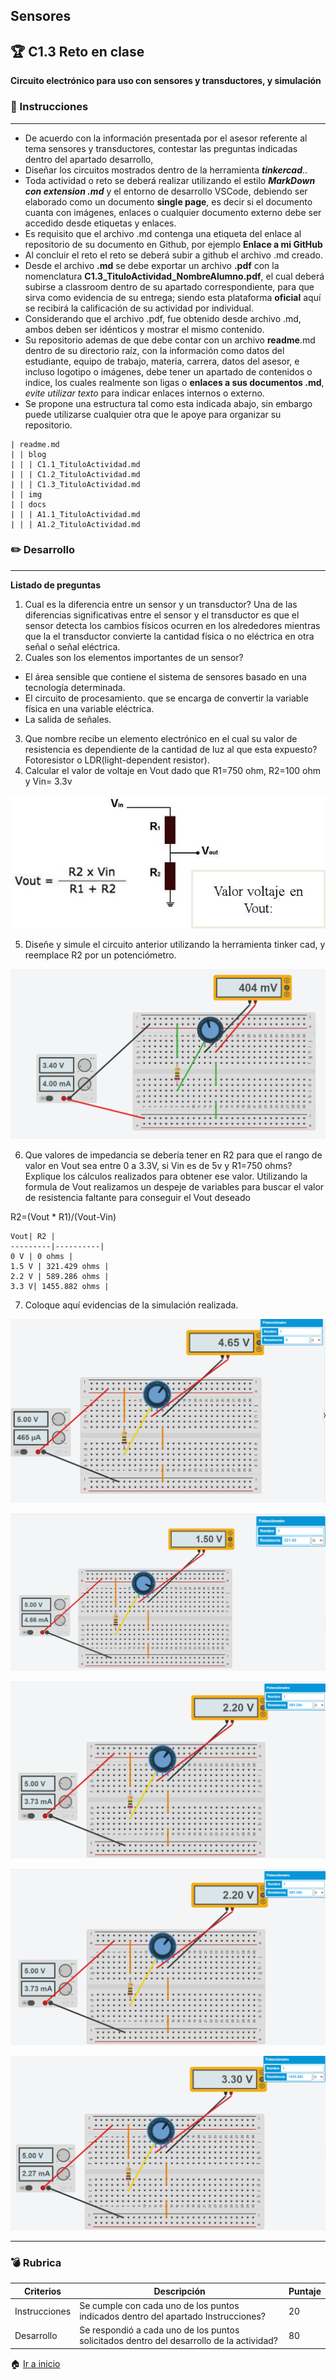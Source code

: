 ## Sensores
## :trophy: C1.3 Reto en clase

**Circuito electrónico para uso con sensores y transductores, y simulación**

### :blue_book: Instrucciones
___

- De acuerdo con la información presentada por el asesor referente al tema sensores y transductores,
contestar las preguntas indicadas dentro del apartado desarrollo,
- Diseñar los circuitos mostrados dentro de la herramienta ***tinkercad***..
- Toda actividad o reto se deberá realizar utilizando el estilo ***MarkDown con extension .md*** y el entorno
de desarrollo VSCode, debiendo ser elaborado como un documento **single page**, es decir si el
documento cuanta con imágenes, enlaces o cualquier documento externo debe ser accedido desde
etiquetas y enlaces.
- Es requisito que el archivo .md contenga una etiqueta del enlace al repositorio de su documento en
Github, por ejemplo **Enlace a mi GitHub**
- Al concluir el reto el reto se deberá subir a github el archivo .md creado.
- Desde el archivo **.md** se debe exportar un archivo **.pdf** con la nomenclatura
**C1.3_TituloActividad_NombreAlumno.pdf**, el cual deberá subirse a classroom dentro de su apartado
correspondiente, para que sirva como evidencia de su entrega; siendo esta plataforma **oficial** aquí se
recibirá la calificación de su actividad por individual.
- Considerando que el archivo .pdf, fue obtenido desde archivo .md, ambos deben ser idénticos y
mostrar el mismo contenido.
- Su repositorio ademas de que debe contar con un archivo **readme**.md dentro de su directorio raíz, con
la información como datos del estudiante, equipo de trabajo, materia, carrera, datos del asesor, e
incluso logotipo o imágenes, debe tener un apartado de contenidos o indice, los cuales realmente son
ligas o **enlaces a sus documentos .md**, *evite utilizar texto* para indicar enlaces internos o externo.
- Se propone una estructura tal como esta indicada abajo, sin embargo puede utilizarse cualquier otra
que le apoye para organizar su repositorio.

``` 
| readme.md
| | blog
| | | C1.1_TituloActividad.md
| | | C1.2_TituloActividad.md
| | | C1.3_TituloActividad.md
| | img
| | docs
| | | A1.1_TituloActividad.md
| | | A1.2_TituloActividad.md
```

### :pencil2: Desarrollo
___
**Listado de preguntas**

1. Cual es la diferencia entre un sensor y un transductor?
Una de las diferencias significativas entre el sensor y el transductor es que el sensor detecta los cambios físicos ocurren en los alrededores mientras que la el transductor convierte la cantidad física o no eléctrica en otra señal o señal eléctrica. 
2. Cuales son los elementos importantes de un sensor?
* El área sensible que contiene el sistema de sensores basado en una tecnología determinada.
* El circuito de procesamiento. que se encarga de convertir la variable física en una variable eléctrica.
* La salida de señales.
3. Que nombre recibe un elemento electrónico en el cual su valor de resistencia es dependiente de la
cantidad de luz al que esta expuesto?
Fotoresistor o LDR(light-dependent resistor).
4. Calcular el valor de voltaje en Vout dado que R1=750 ohm, R2=100 ohm y Vin= 3.3v


![](https://github.com/JavieRM3N/SistemasProgramables/blob/2ca07fe3617061ce066c06271ceeab6a5035a2f1/img/C1.3.CircuitoEjercicio.png)

5. Diseñe y simule el circuito anterior utilizando la herramienta tinker cad, y reemplace R2 por un
potenciómetro.

![](https://github.com/JavieRM3N/SistemasProgramables/blob/5c750967c8d5b37f16cab8ee777fbfcfa91d7590/img/C1.3.CircuitoEjercicio1.png)

6. Que valores de impedancia se debería tener en R2 para que el rango de valor en Vout sea entre 0 a
3.3V, si Vin es de 5v y R1=750 ohms? Explique los cálculos realizados para obtener ese valor.
Utilizando la formula de Vout realizamos un despeje de variables para buscar el valor de resistencia faltante para conseguir el Vout deseado

R2=(Vout * R1)/(Vout-Vin)

    Vout| R2 | 
    ---------|----------|
    0 V | 0 ohms |
    1.5 V | 321.429 ohms |
    2.2 V | 589.286 ohms |
    3.3 V| 1455.882 ohms |

7. Coloque aquí evidencias de la simulación realizada.

![](https://github.com/JavieRM3N/SistemasProgramables/blob/8010fb97ce788d181ba8513d251f6c317fc7c68a/img/C1.3.CircuitoEjercicio2.png)

![](https://github.com/JavieRM3N/SistemasProgramables/blob/8010fb97ce788d181ba8513d251f6c317fc7c68a/img/C1.3.CircuitoEjercicio3.png)

![](https://github.com/JavieRM3N/SistemasProgramables/blob/8010fb97ce788d181ba8513d251f6c317fc7c68a/img/C1.3.CircuitoEjercicio4.png)

![](https://github.com/JavieRM3N/SistemasProgramables/blob/8010fb97ce788d181ba8513d251f6c317fc7c68a/img/C1.3.CircuitoEjercicio4.png)

![](https://github.com/JavieRM3N/SistemasProgramables/blob/8010fb97ce788d181ba8513d251f6c317fc7c68a/img/C1.3.CircuitoEjercicio5.png)
___

### :bomb: Rubrica

| Criterios     | Descripción                                                                                  | Puntaje |
| ------------- | -------------------------------------------------------------------------------------------- | ------- |
| Instrucciones | Se cumple con cada uno de los puntos indicados dentro del apartado Instrucciones?            | 20 |
| Desarrollo    | Se respondió a cada uno de los puntos solicitados dentro del desarrollo de la actividad?     | 80      |

:house: [Ir a inicio](https://github.com/JavieRM3N/SistemasProgramables)
